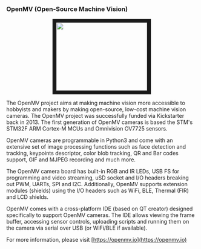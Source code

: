 ### OpenMV (Open-Source Machine Vision)

<p align="center">
<img src="https://raw.githubusercontent.com/openmv/openmv-media/master/boards/openmv-cam/v3/web-new-cam-v3-angle.jpg" width="240" height="180" border="10">
</p>

The OpenMV project aims at making machine vision more accessible to hobbyists and makers by making open-source, low-cost machine vision cameras. The OpenMV project was successfully funded via Kickstarter back in 2013. The first generation of OpenMV cameras is based the STM's STM32F ARM Cortex-M MCUs and Omnivision OV7725 sensors.

OpenMV cameras are programmable in Python3 and come with an extensive set of image processing functions such as face detection and tracking, keypoints descriptor, color blob tracking, QR and Bar codes support, GIF and MJPEG recording and much more.

The OpenMV camera board has built-in RGB and IR LEDs, USB FS for programming and video streaming, uSD socket and I/O headers breaking out PWM, UARTs, SPI and I2C. Additionally, OpenMV supports extension modules (shields) using the I/O headers such as WiFi, BLE, Thermal (FIR) and LCD shields.

OpenMV comes with a cross-platform IDE (based on QT creator) designed specifically to support OpenMV cameras. The IDE allows viewing the frame buffer, accessing sensor controls, uploading scripts and running them on the camera via serial over USB (or WiFi/BLE if available).

For more information, please visit [https://openmv.io](https://openmv.io)
